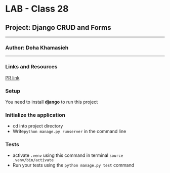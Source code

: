 # LAB - Class 28

## Project: Django CRUD and Forms
---
### Author: Doha Khamasieh
---
### Links and Resources
[PR link](https://github.com/DohaKhamaiseh/Snack_CRUD/pull/3)

### Setup
You need to install **django** to run this project

### Initialize the application
- cd into project directory
- Write`python manage.py runserver` in the command line

### Tests

- activate `.venv` using this command in terminal `source .venv/bin/activate`
- Run your tests using the `python manage.py test` command